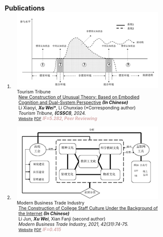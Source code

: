 <h2 id="Publications" style="margin: 2px 0px -15px;">Publications</h2>

<div class="publications">
<ol class="bibliography">


<li>
<div class="pub-row">

  <div class="col-sm-3 abbr" style="position: relative;padding-right: 15px;padding-left: 15px;">
    <img src="assets/img/tourism tribune.png" class="teaser img-fluid z-depth-1">
    <abbr class="badge">Tourism Tribune</abbr>
  </div>

  <div class="col-sm-9" style="position: relative;padding-right: 15px;padding-left: 20px;">
    <div class="title"><a href="https://lyxk.cbpt.cnki.net/WKG/WebPublication/index.aspx?mid=lyxk" target="_blank">New Construction of Unusual Theory: Based on Embodied Cognition and Dual-System Perspective</a> <strong><i style>(In Chinese)</i></strong></div>
    <div class="author">Li Xiaoyi, <strong><i style>Xu Wei*</I></strong>, Li Chunxiao (*Corresponding author)</div>
    <div class="periodical"><em>Tourism Tribune, <strong>(CSSCI)</strong>, 2024.</em></div>
    <div class="links">
      <a href="https://lyxk.cbpt.cnki.net/WKG/WebPublication/index.aspx?mid=lyxk" class="btn btn-sm z-depth-0" role="button" target="_blank" style="font-size:12px;">Website</a>
      <a href="assets/files/assets/files/TT.pdf" class="btn btn-sm z-depth-0" role="button" target="_blank" style="font-size:12px;">PDF</a>
      <!-- <a href="https://pypi.org/project/KTensors/" class="btn btn-sm z-depth-0" role="button" target="_blank" style="font-size:12px;">Package</a> -->
      <!-- <a href="assets/files/TTH Program.pdf" class="btn btn-sm z-depth-0" role="button" target="_blank" style="font-size:12px;">Program</a> -->
      <strong><i style="color:#D6AFAF">IF=5.282, Peer Reviewing</I></strong>
    </div>
  </div>
</div>
</li>
  
<br>


<li>
<div class="pub-row">

  <div class="col-sm-3 abbr" style="position: relative;padding-right: 15px;padding-left: 15px;">
    <img src="assets/img/XDSMGY.png" class="teaser img-fluid z-depth-1">
    <abbr class="badge">Modern Business Trade Industry</abbr>
  </div>

  <div class="col-sm-9" style="position: relative;padding-right: 15px;padding-left: 20px;">
    <div class="title"><a href="https://kns.cnki.net/kcms2/article/abstract?v=A67obWUfw0kb0LSHaiNhJ31APHuwUyl0Ar8knkAVieQWmol9K0hzINkcOcvHyhr5OTqR2VpjOJGuMs38wVhYuDl_A9c9APEODDa_Xawh7Ts-msjDPDepHeXUU0XTlBPIdHOumdsz5TTxtqlrPQixSA==&uniplatform=NZKPT&language=CHS" target="_blank">The Construction of College Staff Culture Under the Background of the Internet</a> <strong><i style>(In Chinese)</i></strong></div>
    <div class="author">Li Jun, <strong><i style>Xu Wei</I></strong>, Xian Fanji (second author)</div>
    <div class="periodical"><em>Modern Business Trade Industry, 2021, 42(31):74-75.</em></div>
    <div class="links">
      <a href="https://kns.cnki.net/kcms2/article/abstract?v=A67obWUfw0kb0LSHaiNhJ31APHuwUyl0Ar8knkAVieQWmol9K0hzINkcOcvHyhr5OTqR2VpjOJGuMs38wVhYuDl_A9c9APEODDa_Xawh7Ts-msjDPDepHeXUU0XTlBPIdHOumdsz5TTxtqlrPQixSA==&uniplatform=NZKPT&language=CHS" class="btn btn-sm z-depth-0" role="button" target="_blank" style="font-size:12px;">Website</a>
      <a href="assets/files/assets/files/MBTI.pdf" class="btn btn-sm z-depth-0" role="button" target="_blank" style="font-size:12px;">PDF</a>
      <!-- <a href="https://pypi.org/project/KTensors/" class="btn btn-sm z-depth-0" role="button" target="_blank" style="font-size:12px;">Package</a> -->
      <!-- <a href="assets/files/TTH Program.pdf" class="btn btn-sm z-depth-0" role="button" target="_blank" style="font-size:12px;">Program</a> -->
      <strong><i style="color:#D6AFAF">IF=0.415</I></strong>
    </div>
  </div>
</div>
</li>
  
<br>


</ol>
</div>
